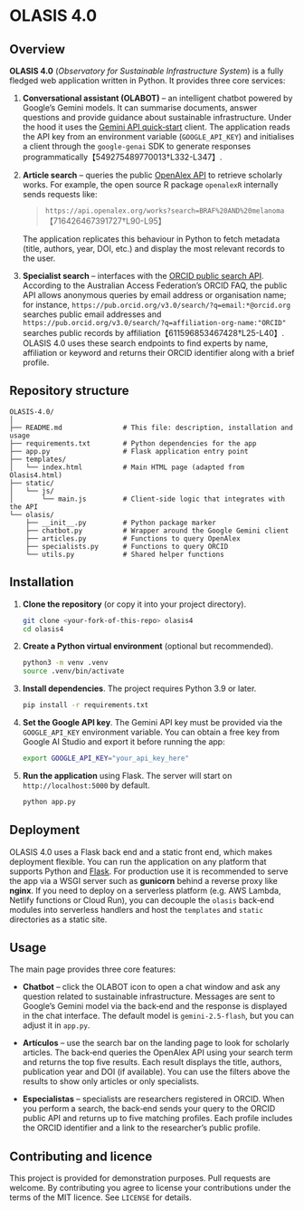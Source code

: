 # OLASIS 4.0

## Overview

**OLASIS 4.0** (*Observatory for Sustainable Infrastructure System*) is a fully
fledged web application written in Python.  It provides three core services:

1. **Conversational assistant (OLABOT)** – an intelligent chatbot powered by
   Google’s Gemini models.  It can summarise documents, answer questions and
   provide guidance about sustainable infrastructure.  Under the hood it uses
   the [Gemini API quick‑start](https://ai.google.dev/gemini-api/docs/quickstart)
   client.  The application reads the API key from an environment variable
   (`GOOGLE_API_KEY`) and initialises a client through the `google‑genai` SDK
   to generate responses programmatically【549275489770013†L332-L347】.

2. **Article search** – queries the public [OpenAlex API](https://api.openalex.org)
   to retrieve scholarly works.  For example, the open source R package
   `openalexR` internally sends requests like:

   > `https://api.openalex.org/works?search=BRAF%20AND%20melanoma`【716426467391727†L90-L95】

   The application replicates this behaviour in Python to fetch metadata
   (title, authors, year, DOI, etc.) and display the most relevant records to
   the user.

3. **Specialist search** – interfaces with the
   [ORCID public search API](https://pub.orcid.org).  According to the
   Australian Access Federation’s ORCID FAQ, the public API allows anonymous
   queries by email address or organisation name; for instance,
   `https://pub.orcid.org/v3.0/search/?q=email:*@orcid.org` searches public
   email addresses and
   `https://pub.orcid.org/v3.0/search/?q=affiliation-org-name:"ORCID"` searches
   public records by affiliation【611596853467428†L25-L40】.  OLASIS 4.0 uses these
   search endpoints to find experts by name, affiliation or keyword and returns
   their ORCID identifier along with a brief profile.

## Repository structure

```
OLASIS-4.0/
│
├── README.md               # This file: description, installation and usage
├── requirements.txt        # Python dependencies for the app
├── app.py                  # Flask application entry point
├── templates/
│   └── index.html          # Main HTML page (adapted from Olasis4.html)
├── static/
│   └── js/
│       └── main.js         # Client‑side logic that integrates with the API
└── olasis/
    ├── __init__.py         # Python package marker
    ├── chatbot.py          # Wrapper around the Google Gemini client
    ├── articles.py         # Functions to query OpenAlex
    ├── specialists.py      # Functions to query ORCID
    └── utils.py            # Shared helper functions
```

## Installation

1. **Clone the repository** (or copy it into your project directory).

   ```sh
   git clone <your‑fork‑of‑this‑repo> olasis4
   cd olasis4
   ```

2. **Create a Python virtual environment** (optional but recommended).

   ```sh
   python3 -m venv .venv
   source .venv/bin/activate
   ```

3. **Install dependencies**.  The project requires Python 3.9 or later.

   ```sh
   pip install -r requirements.txt
   ```

4. **Set the Google API key**.  The Gemini API key must be provided via the
   `GOOGLE_API_KEY` environment variable.  You can obtain a free key from
   Google AI Studio and export it before running the app:

   ```sh
   export GOOGLE_API_KEY="your_api_key_here"
   ```

5. **Run the application** using Flask.  The server will start on
   `http://localhost:5000` by default.

   ```sh
   python app.py
   ```

## Deployment

OLASIS 4.0 uses a Flask back end and a static front end, which makes
deployment flexible.  You can run the application on any platform that
supports Python and [Flask](https://flask.palletsprojects.com/).  For
production use it is recommended to serve the app via a WSGI server such
as **gunicorn** behind a reverse proxy like **nginx**.  If you need to
deploy on a serverless platform (e.g. AWS Lambda, Netlify functions or
Cloud Run), you can decouple the `olasis` back‑end modules into
serverless handlers and host the `templates` and `static` directories as
a static site.

## Usage

The main page provides three core features:

* **Chatbot** – click the OLABOT icon to open a chat window and ask any
  question related to sustainable infrastructure.  Messages are sent to
  Google’s Gemini model via the back‑end and the response is displayed in
  the chat interface.  The default model is `gemini-2.5-flash`, but you
  can adjust it in `app.py`.

* **Artículos** – use the search bar on the landing page to look for
  scholarly articles.  The back‑end queries the OpenAlex API using your
  search term and returns the top five results.  Each result displays the
  title, authors, publication year and DOI (if available).  You can use
  the filters above the results to show only articles or only specialists.

* **Especialistas** – specialists are researchers registered in ORCID.  When
  you perform a search, the back‑end sends your query to the ORCID
  public API and returns up to five matching profiles.  Each profile
  includes the ORCID identifier and a link to the researcher’s public
  profile.

## Contributing and licence

This project is provided for demonstration purposes.  Pull requests are
welcome.  By contributing you agree to license your contributions under the
terms of the MIT licence.  See `LICENSE` for details.
